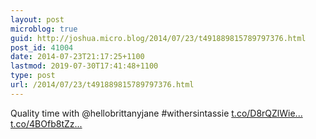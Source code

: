 ```yaml
---
layout: post
microblog: true
guid: http://joshua.micro.blog/2014/07/23/t491889815789797376.html
post_id: 41004
date: 2014-07-23T21:17:25+1100
lastmod: 2019-07-30T17:41:48+1100
type: post
url: /2014/07/23/t491889815789797376.html
---
```

Quality time with @hellobrittanyjane #withersintassie [t.co/D8rQZlWie...](http://t.co/D8rQZlWieo) [t.co/4BOfb8tZz...](http://t.co/4BOfb8tZzi)
